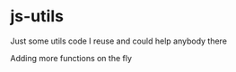 # js-utils
Just some utils code I reuse and could help anybody there

Adding more functions on the fly
